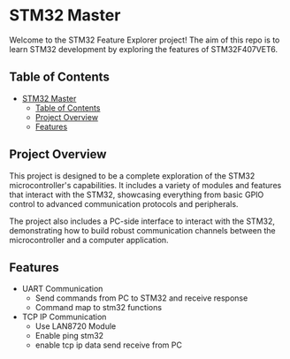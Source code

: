 # STM32 Master

Welcome to the STM32 Feature Explorer project! The aim of this repo is to learn STM32 development by exploring the features of STM32F407VET6.

## Table of Contents
- [STM32 Master](#stm32-master)
  - [Table of Contents](#table-of-contents)
  - [Project Overview](#project-overview)
  - [Features](#features)

## Project Overview
This project is designed to be a complete exploration of the STM32 microcontroller's capabilities. It includes a variety of modules and features that interact with the STM32, showcasing everything from basic GPIO control to advanced communication protocols and peripherals.

The project also includes a PC-side interface to interact with the STM32, demonstrating how to build robust communication channels between the microcontroller and a computer application.

## Features
 - UART Communication
   - Send commands from PC to STM32 and receive response
   - Command map to stm32 functions
 - TCP IP Communication
   - Use LAN8720 Module
   - Enable ping stm32
   - enable tcp ip data send receive from PC

